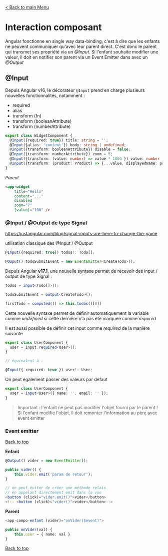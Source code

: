 [< Back to main Menu](https://github.com/gsoulie/angular-resources/blob/master/ng-sheet.md)    

# Interaction composant    

Angular fonctionne en single way data-binding, c'est à dire que les enfants ne peuvent communiquer qu'avec leur parent direct. C'est donc le parent qui transmet ses propriété via un *@Input*. Si l'enfant souhaite modifier une valeur, il doit en notifier son parent via un Event Emitter dans avec un *@Output*

## @Input

Depuis Angular v16, le décorateur ````@Input```` prend en charge plusieurs nouvelles fonctionnalités, notamment :

* required 
* alias 
* transform (fn)
* transform (booleanAttribute)
* transform (numberAttribute)

````typescript
export class WidgetComponent {
  @Input({required: true}) title: string = '';
  @Input({alias: 'content'}) body: string | undefined;
  @Input({transform: booleanAttribute}) disable = false;
  @Input({transform: numberAttribute}) zoom = 5;
  @Input({transform: (value: number) => value * 1000 }) value: number | undefined;
  @Input({transform: (product: Product) => {...value, displayedName: product?.name.toUpperCase() }) product: Product | undefined;
}
````

*Parent*

````html
<app-widget
	title="Hello"
	content="..."
	disabled
	zoom="7"
	[value]="100" />
````

### @Input / @Output de type Signal

https://justangular.com/blog/signal-inputs-are-here-to-change-the-game

utilisation classique des @Input / @Output 

````typescript
@Input({required: true}) todos!: Todo[];

@Ouput() todoSubmitEvent = new EventEmitter<CreateTodo>();
````

Depuis Angular **v17.1**, une nouvelle syntaxe permet de recevoir des input / output de type Signal :

````typescript
todos = input<Todo[]>();

todoSubmitEvent = output<CreateTodo>();

firstTodo = computed(() => this.todos()[0])
````

Cette nouvelle syntaxe permet de définir automatiquement la variable comme *undefined* si cette dernière n'a pas été marquée comme *required*

Il est aussi possible de définir cet input comme *required* de la manière suivante

````typescript
export class UserComponent {
  user = input.required<User>();
}

// équivalent à :

@Input({ required: true }) user!: User;
````

On peut également passer des valeurs par défaut 

````typescript
export class UserComponent {
  user = input<User>({ name: '', email: '' });
}
````

> Important : l'enfant ne peut pas modifier l'objet fourni par le parent !
Si l'enfant modifie l'objet, il doit remonter l'information au père avec event emitter

### Event emitter
[Back to top](#interaction-composant) 

**Enfant**

````typescript
@Output() vider = new EventEmitter();

public vider() {
	this.vider.emit('param de retour');
}

// on peut éviter de créer une méthode relais 
// en appelant directement emit dans la vue
<button (click)="vider.emit()">vider</button>
<!-- <button (click)="vider()">vider</button>-->
````

**Parent**

````typescript
<app-compo-enfant (vider)="onVider($event)">

public onVider(val) {
	this.user = { name: val }
}
````

[Back to top](#interaction-composant)
